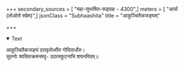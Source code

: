 +++
secondary_sources = [ "महा-सुभाषित-सङ्ग्रहः - 4300",]
meters = [ "आर्या (लोओसे स्छेम)",]
jsonClass = "Subhaashita"
title = "आकुञ्चितैकजङ्घम्"

+++

<details open><summary>Text</summary>

आकुञ्चितैकजङ्घं दरावृतोर्ध्वोरु गोपितार्धोरु।  
सुतनोः श्वसितक्रमनमदृ- उदरस्फुटनाभि शयनमिदम्॥
</details>
